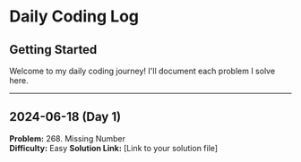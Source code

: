 # Daily Coding Log

## Getting Started
Welcome to my daily coding journey! I'll document each problem I solve here.

---

## 2024-06-18 (Day 1)
**Problem:** 268. Missing Number    
**Difficulty:** Easy 
**Solution Link:** [Link to your solution file]  


